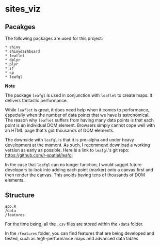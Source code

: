 # sites_viz

## Pacakges
The following packages are used for this project:

```
* shiny
* shinydashboard
* leaflet
* dplyr
* plyr
* sf
* sp
* leafgl
```

**Note**

The package `leafgl` is used in conjunction with `leaflet` to create maps. 
It delivers fantastic performance. 

While `leaflet` is great, it does need 
help when it comes to performance, 
especially when the number of data points that we have is astronomical.
The reason why `leaflet` suffers from having many data points is that 
each point is an individual DOM element. 
Browsers simply cannot cope well with an HTML page that's got thousands of DOM elements. 

The downside with `leafgl` is that it is pre-alpha and 
under heavy development at the moment.
As such, I recommend download a working version as early as possible. 
Here is a link to `leafgl`'s git repo: 
https://github.com/r-spatial/leafgl

In the case that `leafgl` can no longer function, 
I would sugget future developers to look into adding each point (marker) onto a canvas first 
and then render the canvas. This avoids having tens of thousands of DOM elements.

## Structure
```
app.R
/data
/features
```
For the time being, all the `.csv` files are stored within the `/data` folder.

In the `/features` folder, you can find features that are being developed and tested, 
such as high-performance maps and advanced data tables.

